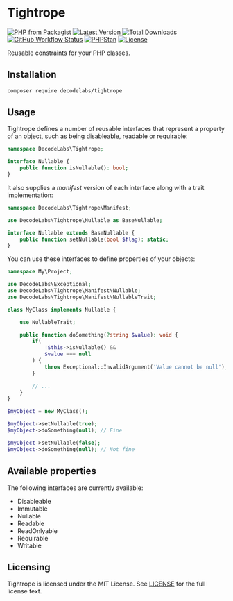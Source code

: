 # Tightrope

[![PHP from Packagist](https://img.shields.io/packagist/php-v/decodelabs/tightrope?style=flat)](https://packagist.org/packages/decodelabs/tightrope)
[![Latest Version](https://img.shields.io/packagist/v/decodelabs/tightrope.svg?style=flat)](https://packagist.org/packages/decodelabs/tightrope)
[![Total Downloads](https://img.shields.io/packagist/dt/decodelabs/tightrope.svg?style=flat)](https://packagist.org/packages/decodelabs/tightrope)
[![GitHub Workflow Status](https://img.shields.io/github/workflow/status/decodelabs/tightrope/Integrate)](https://github.com/decodelabs/tightrope/actions/workflows/integrate.yml)
[![PHPStan](https://img.shields.io/badge/PHPStan-enabled-44CC11.svg?longCache=true&style=flat)](https://github.com/phpstan/phpstan)
[![License](https://img.shields.io/packagist/l/decodelabs/tightrope?style=flat)](https://packagist.org/packages/decodelabs/tightrope)

Reusable constraints for your PHP classes.


## Installation

```bash
composer require decodelabs/tightrope
```

## Usage

Tightrope defines a number of reusable interfaces that represent a property of an object, such as being disableable, readable or requirable:

```php
namespace DecodeLabs\Tightrope;

interface Nullable {
    public function isNullable(): bool;
}
```

It also supplies a _manifest_ version of each interface along with a trait implementation:

```php
namespace DecodeLabs\Tightrope\Manifest;

use DecodeLabs\Tightrope\Nullable as BaseNullable;

interface Nullable extends BaseNullable {
    public function setNullable(bool $flag): static;
}
```

You can use these interfaces to define properties of your objects:

```php
namespace My\Project;

use DecodeLabs\Exceptional;
use DecodeLabs\Tightrope\Manifest\Nullable;
use DecodeLabs\Tightrope\Manifest\NullableTrait;

class MyClass implements Nullable {

    use NullableTrait;

    public function doSomething(?string $value): void {
        if(
            !$this->isNullable() &&
            $value === null
        ) {
            throw Exceptional::InvalidArgument('Value cannot be null');
        }

        // ...
    }
}

$myObject = new MyClass();

$myObject->setNullable(true);
$myObject->doSomething(null); // Fine

$myObject->setNullable(false);
$myObject->doSomething(null); // Not fine
```

## Available properties

The following interfaces are currently available:

- Disableable
- Immutable
- Nullable
- Readable
- ReadOnlyable
- Requirable
- Writable


## Licensing
Tightrope is licensed under the MIT License. See [LICENSE](./LICENSE) for the full license text.
